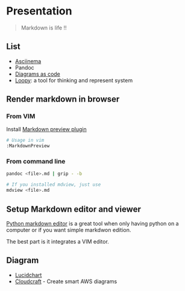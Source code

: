 # Presentation

> Markdown is life !!

## List
* [Asciinema](https://asciinema.org/)
* Pandoc
* [Diagrams as code](https://github.com/mingrammer/diagrams)
* [Loopy](https://ncase.me/loopy/): a tool for thinking and represent system

## Render markdown in browser

### From VIM
Install [Markdown preview plugin](https://github.com/iamcco/markdown-preview.vim)

```bash
# Usage in vim
:MarkdownPreview
```

### From command line
```bash
pandoc <file>.md | grip - -b

# If you installed mdview, just use
mdview <file>.md
```

## Setup Markdown editor and viewer

[Python markdown editor](https://github.com/ncornette/Python-Markdown-Editor/) is a great tool when only having python on a computer or if you want simple markdwon edition.

The best part is it integrates a VIM editor.

## Diagram

* [Lucidchart](https://www.lucidchart.com/)
* [Cloudcraft](https://www.cloudcraft.co/) - Create smart AWS diagrams
